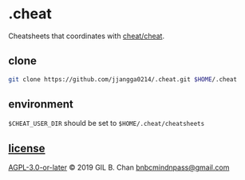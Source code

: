 # .cheat

Cheatsheets that coordinates with [cheat/cheat](https://github.com/cheat/cheat).

## clone

```bash
git clone https://github.com/jjangga0214/.cheat.git $HOME/.cheat
```

## environment

`$CHEAT_USER_DIR` should be set to `$HOME/.cheat/cheatsheets`

## [license](LICENSE)

[AGPL-3.0-or-later](LICENSE) © 2019 GIL B. Chan <bnbcmindnpass@gmail.com>
